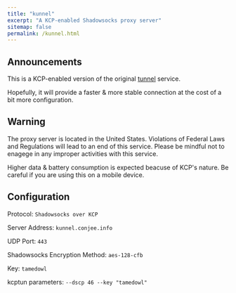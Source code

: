 ```yaml
---
title: "kunnel"
excerpt: "A KCP-enabled Shadowsocks proxy server"
sitemap: false
permalink: /kunnel.html
---
```


## Announcements

This is a KCP-enabled version of the original [tunnel](https://conjee.info/tunnel) service.

Hopefully, it will provide a faster & more stable connection at the cost of a bit more configuration.

## Warning

The proxy server is located in the United States. Violations of Federal Laws and Regulations will lead to an end of this service. Please be mindful not to enagege in any improper activities with this service.

Higher data & battery consumption is expected beacuse of KCP's nature. Be careful if you are using this on a mobile device.

## Configuration

Protocol: `Shadowsocks over KCP`

Server Address: `kunnel.conjee.info`

UDP Port: `443`

Shadowsocks Encryption Method: `aes-128-cfb`

Key: `tamedowl`

kcptun parameters: `--dscp 46 --key "tamedowl"`

